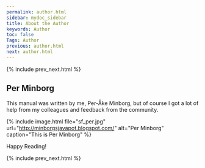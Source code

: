 ```yaml
---
permalink: author.html
sidebar: mydoc_sidebar
title: About the Author
keywords: Author
toc: false
Tags: Author
previous: author.html
next: author.html
---
```


{% include prev_next.html %}

## Per Minborg
This manual was written by me, Per-Åke Minborg, but of course I got a lot of help from my colleagues and feedback from the community. 

{% include image.html file="sf_per.jpg" url="http://minborgsjavapot.blogspot.com/" alt="Per Minborg" caption="This is Per Minborg" %}

Happy Reading!

{% include prev_next.html %}
